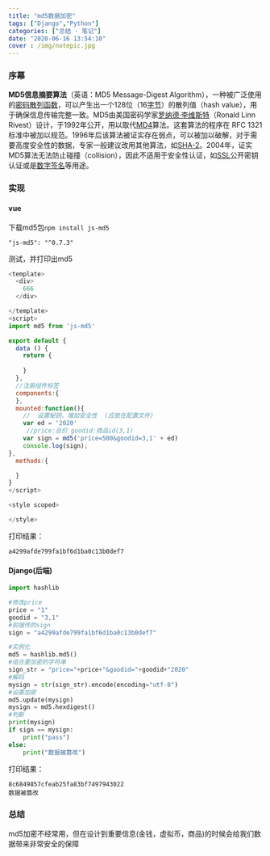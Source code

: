```yaml
---
title: "md5数据加密"
tags: ["Django","Python"]
categories: ["总结 · 笔记"]
date: "2020-06-16 13:54:10"
cover : /img/notepic.jpg
---
```


### 序幕

**MD5信息摘要算法**（英语：MD5 Message-Digest Algorithm），一种被广泛使用的[密码散列函数](https://baike.baidu.com/item/密码散列函数/14937715)，可以产生出一个128位（16[字节](https://baike.baidu.com/item/字节/1096318)）的散列值（hash value），用于确保信息传输完整一致。MD5由美国密码学家[罗纳德·李维斯特](https://baike.baidu.com/item/罗纳德·李维斯特/700199)（Ronald Linn Rivest）设计，于1992年公开，用以取代[MD4](https://baike.baidu.com/item/MD4/8090275)算法。这套算法的程序在 RFC 1321 标准中被加以规范。1996年后该算法被证实存在弱点，可以被加以破解，对于需要高度安全性的数据，专家一般建议改用其他算法，如[SHA-2](https://baike.baidu.com/item/SHA-2/22718180)。2004年，证实MD5算法无法防止碰撞（collision），因此不适用于安全性认证，如[SSL](https://baike.baidu.com/item/SSL/320778)公开密钥认证或是[数字签名](https://baike.baidu.com/item/数字签名/212550)等用途。

### 实现

#### vue

下载md5包`npm install js-md5`

```
"js-md5": "^0.7.3"
```

测试，并打印出md5

```javascript
<template>
  <div>
	666
  </div>

</template>
<script>
import md5 from 'js-md5'

export default {
  data () {
    return {
    
    }
  },
  //注册组件标签
  components:{
  },
  mounted:function(){
    //  设置秘钥，增加安全性  (应放在配置文件)
    var ed = '2020'
     //price:总价 goodid:商品id(3,1)
	var sign = md5('price=500&goodid=3,1' + ed)
    console.log(sign);
},
  methods:{

  }
}
</script>

<style scoped>

</style>
```

打印结果：

```
a4299afde799fa1bf6d1ba0c13b0def7
```

#### Django(后端)

```python
import hashlib

#修改price
price = "1"
goodid = "3,1"
#前端传的sign
sign = "a4299afde799fa1bf6d1ba0c13b0def7"

#实例化
md5 = hashlib.md5()
#组合要加密的字符串
sign_str = "price="+price+"&goodid="+goodid+"2020"
#解码
mysign = str(sign_str).encode(encoding="utf-8")
#设置加密
md5.update(mysign)
mysign = md5.hexdigest()
#判断
print(mysign)
if sign == mysign:
	print("pass")
else:
	print("数据被篡改")
```

打印结果：

```
8c6849857cfeab25fa83bf7497943022
数据被篡改
```

### 总结

md5加密不经常用，但在设计到重要信息(金钱，虚拟币，商品)的时候会给我们数据带来非常安全的保障